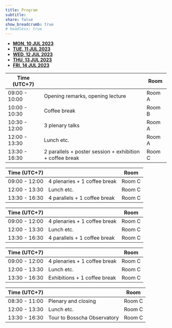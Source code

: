 ```yaml
---
title: Program
subtitle:
share: false
show_breadcrumb: true
# headless: true
---
```


<style>
    <link href="https://cdnjs.cloudflare.com/ajax/libs/mdb-ui-kit/6.2.0/mdb.min.css" rel="stylesheet"/>
</style>

<!-- Tabs navs -->

<ul class="nav nav-tabs nav-fill mb-3" id="ex1" role="tablist">
  <li class="nav-item" role="presentation">
    <a
      class="nav-link active"
      id="ex2-tab-1"
      data-mdb-toggle="tab"
      href="#ex2-tabs-1"
      role="tab"
      aria-controls="ex2-tabs-1"
      aria-selected="true"
      ><b>MON, 10 JUL 2023</b></a
    >
  </li>
  <li class="nav-item" role="presentation">
    <a
      class="nav-link"
      id="ex2-tab-2"
      data-mdb-toggle="tab"
      href="#ex2-tabs-2"
      role="tab"
      aria-controls="ex2-tabs-2"
      aria-selected="false"
      ><b>TUE, 11 JUL 2023</b></a
    >
  </li>
  <li class="nav-item" role="presentation">
    <a
      class="nav-link"
      id="ex2-tab-3"
      data-mdb-toggle="tab"
      href="#ex2-tabs-3"
      role="tab"
      aria-controls="ex2-tabs-3"
      aria-selected="false"
      ><b>WED, 12 JUL 2023</b></a
    >
  </li>
  <li class="nav-item" role="presentation">
    <a
      class="nav-link"
      id="ex2-tab-4"
      data-mdb-toggle="tab"
      href="#ex2-tabs-4"
      role="tab"
      aria-controls="ex2-tabs-4"
      aria-selected="false"
      ><b>THU, 13 JUL 2023</b></a
    >
  </li>
  <li class="nav-item" role="presentation">
    <a
      class="nav-link"
      id="ex2-tab-5"
      data-mdb-toggle="tab"
      href="#ex2-tabs-5"
      role="tab"
      aria-controls="ex2-tabs-5"
      aria-selected="false"
      ><b>FRI, 14 JUL 2023</b></a
    >
  </li>
</ul>
<!-- Tabs navs -->

<!-- Tabs content -->
<div class="tab-content" id="ex2-content">
  <div
    class="tab-pane fade show active"
    id="ex2-tabs-1"
    role="tabpanel"
    aria-labelledby="ex2-tab-1"
  >
  <table class="table table-striped">
      <thead>
        <tr>
          <th scope="col">Time (UTC+7)</th>
          <th scope="col"></th>
          <th scope="col">Room</th>
        </tr>
      </thead>
      <tbody class="table-group-divider">
        <tr>
          <td>09:00 - 10:00</td>
          <td>Opening remarks, opening lecture</td>
          <td>Room A</td>
        </tr>
        <tr>
          <td>10:00 - 10:30</td>
          <td>Coffee break</td>
          <td>Room B</td>
        </tr>
        <tr>
          <td >10:30 - 12:00</td>
          <td>3 plenary talks</td>
          <td>Room A</td>
        </tr>
        <tr>
          <td>12:00 - 13:30</td>
          <td>Lunch etc.</td>
          <td>Room A</td>
        </tr>
        <tr>
          <td>13:30 - 16:30</td>
          <td>2 parallels + poster session + exhibition + coffee break</td>
          <td>Room C</td>
        </tr>
      </tbody>
  </table>
  </div>
  <div
    class="tab-pane fade"
    id="ex2-tabs-2"
    role="tabpanel"
    aria-labelledby="ex2-tab-2"
  >
    <table class="table table-striped">
      <thead>
        <tr>
          <th scope="col">Time (UTC+7)</th>
          <th scope="col"></th>
          <th scope="col">Room</th>
        </tr>
      </thead>
      <tbody class="table-group-divider">
        <tr>
          <td>09:00 - 12:00</td>
          <td>4 plenaries + 1 coffee break</td>
          <td>Room C</td>
        </tr>
        <tr>
          <td>12:00 - 13:30</td>
          <td>Lunch etc.</td>
          <td>Room C</td>
        </tr>
        <tr>
          <td>13:30 - 16:30</td>
          <td>4 parallels + 1 coffee break</td>
          <td>Room C</td>
        </tr>
      </tbody>
    </table>
  </div>
  <div
    class="tab-pane fade"
    id="ex2-tabs-3"
    role="tabpanel"
    aria-labelledby="ex2-tab-3"
  >
    <table class="table table-striped">
      <thead>
        <tr>
          <th scope="col">Time (UTC+7)</th>
          <th scope="col"></th>
          <th scope="col">Room</th>
        </tr>
      </thead>
      <tbody class="table-group-divider">
        <tr>
          <td>09:00 - 12:00</td>
          <td>4 plenaries + 1 coffee break</td>
          <td>Room C</td>
        </tr>
        <tr>
          <td>12:00 - 13:30</td>
          <td>Lunch etc.</td>
          <td>Room C</td>
        </tr>
        <tr>
          <td>13:30 - 16:30</td>
          <td>4 parallels + 1 coffee break</td>
          <td>Room C</td>
        </tr>
      </tbody>
    </table>
  </div>
  <div
    class="tab-pane fade"
    id="ex2-tabs-4"
    role="tabpanel"
    aria-labelledby="ex2-tab-4"
  >
    <table class="table table-striped">
      <thead>
        <tr>
          <th scope="col">Time (UTC+7)</th>
          <th scope="col"></th>
          <th scope="col">Room</th>
        </tr>
      </thead>
      <tbody class="table-group-divider">
        <tr>
          <td>09:00 - 12:00</td>
          <td>4 plenaries + 1 coffee break</td>
          <td>Room C</td>
        </tr>
        <tr>
          <td>12:00 - 13:30</td>
          <td>Lunch etc.</td>
          <td>Room C</td>
        </tr>
        <tr>
          <td>13:30 - 16:30</td>
          <td>Exhibitions + 1 coffee break</td>
          <td>Room C</td>
        </tr>
      </tbody>
    </table>
  </div>
  <div
    class="tab-pane fade"
    id="ex2-tabs-5"
    role="tabpanel"
    aria-labelledby="ex2-tab-5"
  >
    <table class="table table-striped">
      <thead>
        <tr>
          <th scope="col">Time (UTC+7)</th>
          <th scope="col"></th>
          <th scope="col">Room</th>
        </tr>
      </thead>
      <tbody class="table-group-divider">
        <tr>
          <td>08:30 - 11:00</td>
          <td>Plenary and closing</td>
          <td>Room C</td>
        </tr>
        <tr>
          <td>12:00 - 13:30</td>
          <td>Lunch etc.</td>
          <td>Room C</td>
        </tr>
        <tr>
          <td>13:30 - 16:30</td>
          <td>Tour to Bosscha Observatory</td>
          <td>Room C</td>
        </tr>
      </tbody>
    </table>
  </div>
</div>
<script
  type="text/javascript"
  src="https://cdnjs.cloudflare.com/ajax/libs/mdb-ui-kit/6.2.0/mdb.min.js">
</script>